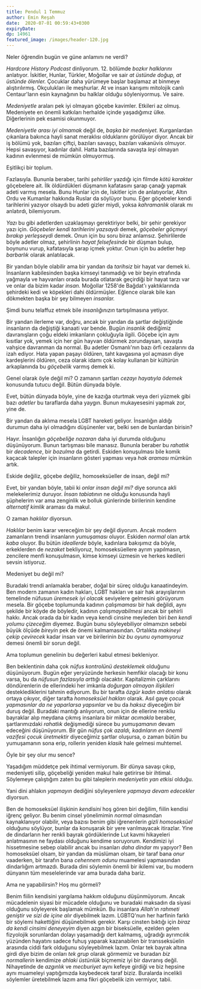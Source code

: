 ```yaml
---
title: Pendul 1 Temmuz
author: Emin Reşah
date:  2020-07-01 00:59:43+0300
expiryDate:
dp: 14961
featured_image: /images/header-120.jpg
---
```


Neler öğrendin bugün ve güne anlamını ne verdi?

*Hardcore History Podcast* dinliyorum. 12. bölümde *bozkır halklarını* anlatıyor. İskitler, Hunlar,
Türkler, Moğollar ve sair *at üstünde doğup, at üstünde ölenler.* Çocuklar daha yürümeye başlar
başlamaz at binmeye alıştırılırmış. Okçulukları ile meşhurlar. At ve insan karışımı mitolojik canlı
Centaur'ların esin kaynağının bu halklar olduğu söyleniyormuş. Ve saire. 

*Medeniyetle* araları pek iyi olmayan göçebe kavimler. Etkileri az olmuş. Medeniyete en önemli katkıları herhalde
içinde yaşadığımız ülke. Diğerlerinin pek esamisi okunmuyor. 

*Medeniyetle arası iyi olmamak* değil de, *başka bir medeniyet.* Kurganlardan çıkanlara bakınca
hayli sanat meraklısı olduklarını görülüyor diyor. Ancak bir iş bölümü yok, bazıları çiftçi,
bazıları savaşçı, bazıları vakanüvis olmuyor. Hepsi savaşıyor, kadınlar dahil. Hatta bazılarında
savaşta *leşi* olmayan kadının evlenmesi de mümkün olmuyormuş. 

Eşitlikçi bir toplum. 

Fazlasıyla. Bununla beraber, tarihi *şehirliler* yazdığı için filmde *kötü karakter*
göçebelere ait. İlk öldürdükleri düşmanın kafatasını şarap çanağı yapmak adeti varmış mesela. Bunu Hunlar
için de, İskitler için de anlatıyorlar, Altın Ordu ve Kumanlar hakkında Ruslar da söylüyor bunu.
Eğer göçebeler kendi tarihlerini yazıyor olsaydı bu adeti gizler miydi, yoksa *kahramanlık* olarak
mı anlatırdı, bilemiyorum. 

*Yazı* bu gibi adetlerden uzaklaşmayı gerektiriyor belki, bir şehir gerekiyor yazı için.
*Göçebeler kendi tarihlerini yazsaydı* demek, *göçebeler göçmeyi bırakıp yerleşseydi* demek. Onun
için bu soru biraz anlamsız. Şehirlilerde böyle adetler olmaz, şehirlinin *hayat felsefesinde* bir
düşman bulup, boynunu vurup, kafatasıyla şarap içmek yoktur. Onun için bu adetler hep *barbarlık*
olarak anlatılacak. 

Bir yandan böyle olabilir ama bir yandan da *tarihsiz* bir hayat var demek ki. İnsanların
kabilesinden başka kimseyi tanımadığı ve bir beyin etrafında yağmayla ve hayvanları orada burada otlatarak
geçirdiği bir hayat tarzı var ve onlar da bizim kadar *insan.* Moğollar 1258'de Bağdat'ı yaktıklarında
şehirdeki kedi ve köpekleri dahi öldürmüşler. Eğlence olarak bile kan dökmekten başka bir şey
bilmeyen *insanlar.*

Şimdi bunu telaffuz etmek bile *insanlığınızın* tartışılmasına yetiyor. 

Bir yandan ilerleme var, doğru, ancak bir yandan da şartlar değiştiğinde insanların da değiştiği
kanaati var bende. Bugün *insanlık* dediğimiz davranışların çoğu eldeki imkanların çokluğuyla
ilgili. Göçebe için aynı kısıtlar yok, yemek için her gün hayvan öldürmek zorundaysan, savaşta
vahşice davranman da normal. Bu adetler Osmanlı'nın bazı örfi cezalarını da izah ediyor. Hata yapan
paşayı öldüren, taht kavgasına yol açmasın diye kardeşlerini öldüren, ceza olarak idamı çok kolay
kullanan bir kültürün arkaplanında bu *göçebelik* varmış demek ki.

Genel olarak öyle değil mi? O zamanın şartları *cezayı hayatıyla ödemek* konusunda tutucu değil.
Bütün dünyada böyle. 

Evet, bütün dünyada böyle, yine de kazığa oturtmak veya deri yüzmek gibi bazı *adetler* bu taraflarda daha yaygın. Bunun mukayesesini yapmak zor, yine de. 

Bir yandan da aklıma mesela LGBT hareketi geliyor. İnsanlığın aldığı durumun daha iyi olmadığını
düşünenler var, belki sen de bunlardan birisin?

Hayır. İnsanlığın *göçebeliğe nazaran* daha iyi durumda olduğunu düşünüyorum. Bunun tartışması bile
manasız. Bununla beraber bu *rahatlık* bir *decadence*, bir *bozulma* da getirdi. Eskiden
konuşulması bile komik kaçacak talepler için insanların gösteri yapması veya *hak araması* mümkün
artık. 

Eskide değiliz, göçebe değiliz, homoseksüeller de insan, değil mi?

Evet, bir yandan böyle, tabii ki *onlar insan değil mi?* diye sorunca akli melekelerimiz duruyor.
*İnsan tabiatının* ne olduğu konusunda hayli şüphelerim var ama zenginlik ve bolluk günlerinde
birilerinin kendine *alternatif kimlik* araması da makul. 

O zaman *haklılar* diyorsun. 

*Haklılar* benim karar vereceğim bir şey değil diyorum. Ancak modern zamanların trendi insanların
*yumuşaması* oluyor. Eskiden *normal* olan artık *kaba* oluyor. Bu bütün *ideallerde* böyle,
kadınlara bakışımız da böyle, erkeklerden de *nezaket* bekliyoruz, homoseksüellere ayrım yapılmasın,
zencilere menfi konuşulmasın, kimse kimseyi üzmesin ve herkes kedileri sevsin istiyoruz. 

Medeniyet bu değil mi?

Buradaki trendi anlamakla beraber, doğal bir süreç olduğu kanaatindeyim. Ben modern zamanın kadın
hakları, LGBT hakları ve sair hak arayışlarının temelinde nüfusun *üremesek iyi olacak* seviyelere
gelmesini görüyorum mesela. Bir göçebe toplumunda kadının *çalışmaması* bir hak değildi, aynı
şekilde bir köyde de böyledir, kadının *çalışmayabilmesi* ancak bir şehirli hakkı. Ancak orada da
bir kadın veya kendi cinsine meyleden biri *ben kendi yolumu çizeceğim* diyemez. Bugün bunu
söyleyebiliyor olmamızın sebebi büyük ölçüde *bireyin* pek de önemi kalmamasından.
Ortalıkta *makineyi çekip çevirecek* kadar insan var ve birilerinin *biz bu oyunu oynamıyoruz*
demesi önemli bir sorun değil. 

Ama toplumun genelinin bu değerleri kabul etmesi bekleniyor. 

Ben beklentinin daha çok *nüfus kontrolünü desteklemek* olduğunu düşünüyorum. Bugün eğer yeryüzünde
herkesin hemfikir olacağı bir konu varsa, bu da *nüfusun fazlasıyla arttığı* olacaktır. Kapitalizmin
çarklarını döndürenlerin de ellerindeki her imkanla *doğurgan olmayan ilişkileri* desteklediklerini
tahmin ediyorum. Bu bir tarafta *özgür kadın anlatısı* olarak ortaya çıkıyor, diğer tarafta
*homoseksüel hakları* olarak. Asıl gaye *çocuk yapmasınlar da ne yaparlarsa yapsınlar* ve
bu da *haksız* diyeceğim bir duruş değil. Buradaki mantığı anlıyorum, onun için de ellerine renkliu
bayraklar alıp meydana çıkmış insanlara bir miktar *acımakla* beraber, şartlarımızdaki *rahatlık*
değişmediği sürece bu *yumuşamanın* devam edeceğini düşünüyorum. Bir gün *nüfus çok azaldı,
kadınların en önemli vazifesi çocuk üretmektir* diyeceğimiz şartlar oluşursa, o zaman bütün bu
yumuşamanın sona erip, rollerin yeniden *klasik* hale gelmesi muhtemel. 

Öyle bir şey olur mu sence?

Yaşadığım müddetçe pek ihtimal vermiyorum. Bir dünya savaşı çıkıp, medeniyeti silip, göçebeliği
yeniden makul hale getirirse bir ihtimal. Söylemeye çalıştığım zaten bu gibi taleplerin *medeniyetin
yan etkisi* olduğu. 

Yani dini ahlakın *yapmayın* dediğini söyleyenlere *yapmaya devam edecekler* diyorsun. 

Ben de homoseksüel ilişkinin *kendisini* hoş gören biri değilim, fiilin kendisi iğrenç geliyor. Bu
benim cinsel yönelimimin *normal* olmasından kaynaklanıyor olabilir, veya bazısı benim gibi
iğrenenlerin *gizli homoseksüel* olduğunu söylüyor, bunlar da konuşarak bir yere varılmayacak
itirazlar. Yine de dindarların her renkli bayrak gördüklerinde Lut kavmi hikayeleri anlatmasının ne
faydası olduğunu kendime soruyorum.  Kendimizi iyi hissetmesine sebep olabilir ancak bu insanları
*daha dindar* mı yapıyor?  Ben homoseksüel olsam, bir yandan da müslüman olsam, bir
taraf bana *onur* vaaderken, bir tarafın bana *cehennem odunu* muamelesi yapmasından dindarlığım
artmazdı. Burada dini söylemin önemli bir ikilemi var, bu modern dünyanın tüm meselelerinde var ama
burada daha bariz.

Ama ne yapabilirsin? Hoş mu görmeli?

Benim fiilin kendisini yargılama hakkım olduğunu düşünmüyorum. Ancak mücadelenin siyasi bir mücadele
olduğunu ve buradaki maksadın da siyasi olduğunu söyleyerek başlamak mümkün. Bu insanlara *Allah'ın
rahmeti geniştir ve sizi de içine alır* diyebilmek lazım. LGBTQ'nun her harfinin farklı bir söylemi
hakettiğini düşünebilmek gerekir. Karşı cinsten bıktığı için *biraz da kendi cinsimi deneyeyim* diyen
azgın bir biseksüelle, ezelden gelen fizyolojik sorunlardan dolayı yaşamadığı dert kalmamış,
uğradığı ayrımcılık yüzünden hayatını sadece fuhuş yaparak kazanabilen bir transseksüelin arasında
ciddi fark olduğunu söyleyebilmek lazım. Onlar tek bayrak altına girdi diye bizim de onları *tek
grup* olarak görmemiz ve buradan *biz normallerin* kendimize *ahlaki üstünlük* biçmemiz iyi bir
davranış değil. Nihayetinde de *azgınlık* ve *mecburiyet* aynı kefeye girdiği ve biz hepsine aynı
muameleyi yaptığımızda kaybedecek taraf biziz. Buralarda incelikli söylemler üretebilmek lazım ama
fikri göçebelik izin vermiyor, tabii. 
